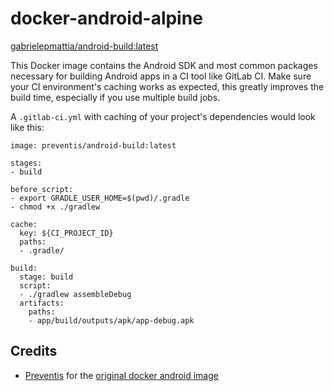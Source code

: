 # docker-android-alpine

[gabrielepmattia/android-build:latest](https://hub.docker.com/r/gabrielepmattia/android-build)

This Docker image contains the Android SDK and most common packages necessary for building Android apps in a CI tool like GitLab CI. Make sure your CI environment's caching works as expected, this greatly improves the build time, especially if you use multiple build jobs.

A `.gitlab-ci.yml` with caching of your project's dependencies would look like this:

```
image: preventis/android-build:latest

stages:
- build

before_script:
- export GRADLE_USER_HOME=$(pwd)/.gradle
- chmod +x ./gradlew

cache:
  key: ${CI_PROJECT_ID}
  paths:
  - .gradle/

build:
  stage: build
  script:
  - ./gradlew assembleDebug
  artifacts:
    paths:
    - app/build/outputs/apk/app-debug.apk
```

## Credits

- [Preventis](https://github.com/Preventis) for the [original docker android image](https://github.com/Preventis/docker-android-alpine)
